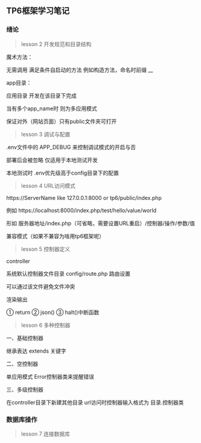 ## TP6框架学习笔记

### 绪论

> lesson 2 开发规范和目录结构

魔术方法：

无需调用 满足条件自启动的方法 例如构造方法，命名时前缀 __

app目录：

应用目录 开发在该目录下完成

当有多个app_name时 则为多应用模式

保证对外（网站页面）只有public文件夹可打开

> lesson 3  调试与配置

.env文件中的 APP_DEBUG 来控制调试模式的开启与否

部署后会被忽略 仅适用于本地测试开发

本地测试时 .env优先级高于config目录下的配置

> lesson 4 URL访问模式

https://ServerName like 127.0.0.1:8000 or tp6/public/index.php

例如 https://localhost:8000/index.php/test/hello/value/world

形如 服务器地址/index.php（可省略，需要设置URL重启）/控制器/操作/参数/值

兼容模式（如果不兼容为啥用tp6框架呢）

> lesson 5 控制器定义

controller 

系统默认控制器文件目录 config/route.php 路由设置

可以通过该文件避免文件冲突

渲染输出

① return  ② json()   ③ halt()中断函数

> lesson 6 多种控制器

一、基础控制器

继承表达 extends 关键字

二、空控制器

单应用模式 Error控制器类来提醒错误

三、多级控制器

在controller目录下新建其他目录 url访问时控制器输入格式为 目录.控制器类

### 数据库操作

> lesson 7 连接数据库

